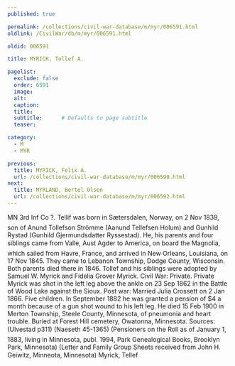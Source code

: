 ```yaml
---
published: true

permalink: /collections/civil-war-database/m/myr/006591.html
oldlink: /CivilWar/db/m/myr/006591.html

oldid: 006591

title: MYRICK, Tollef A.

pagelist:
  exclude: false
  order: 6591
  image: 
  alt:
  caption:
  title:
  subtitle:      # Defaults to page subtitle
  teaser:

category: 
  - M 
  - MYR

previous:
  title: MYRICK, Felix A.
  url: /collections/civil-war-database/m/myr/006590.html  
next:
  title: MYRLAND, Bertel Olsen
  url: /collections/civil-war-database/m/myr/006592.html   
---
```

MN 3rd Inf Co ?. &#147;Tellif&#148; was born in S&aelig;tersdalen, Norway, on 2 Nov 1839, son of Anund Tollefson Str&ouml;mme (Aanund Tellefsen Holum) and Gunhild Rystad (Gunhild Gjermundsdatter Ryssestad). He, his parents and four siblings came from Valle, Aust Agder to America, on board the &#147;Magnolia&#148;, which sailed from Havre, France, and arrived in New Orleans, Louisiana, on 17 Nov 1845. They came to Lebanon Township, Dodge County, Wisconsin. Both parents died there in 1846. Tollef and his siblings were adopted by Samuel W. Myrick and Fidelia Grover Myrick. Civil War: Private. Private Myrick was shot in the left leg above the ankle on 23 Sep 1862 in the Battle of Wood Lake against the Sioux. Post war: Married Julia Crossett on 2 Jan 1866. Five children. In September 1882 he was granted a pension of $4 a month because of a gun shot wound to his left leg. He died 15 Feb 1900 in Merton Township, Steele County, Minnesota, of pneumonia and heart trouble. Buried at Forest Hill cemetery, Owatonna, Minnesota. Sources: (Ulvestad p311) (Naeseth &#146;45-1365) (Pensioners on the Roll as of January 1, 1883, living in Minnesota, publ. 1994, Park Genealogical Books, Brooklyn Park, Minnesota) (Letter and Family Group Sheets received from John H. Geiwitz, Minneota, Minnesota) &#147;Myrick, Tellef&#148;